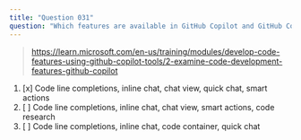 ```yaml
---
title: "Question 031"
question: "Which features are available in GitHub Copilot and GitHub Copliot Chat?"
---
```



> https://learn.microsoft.com/en-us/training/modules/develop-code-features-using-github-copilot-tools/2-examine-code-development-features-github-copilot
1. [x] Code line completions, inline chat, chat view, quick chat, smart actions
1. [ ] Code line completions, inline chat, chat view, smart actions, code research
1. [ ] Code line completions, inline chat, code container, quick chat
